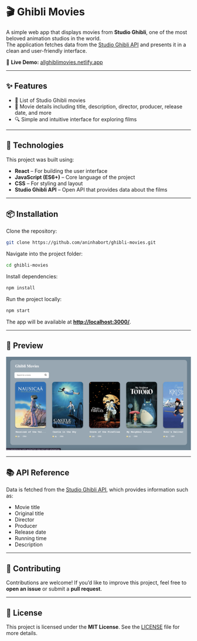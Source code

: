 # 🎬 Ghibli Movies

A simple web app that displays movies from **Studio Ghibli**, one of the most beloved animation studios in the world.  
The application fetches data from the [Studio Ghibli API](https://ghibliapi.vercel.app/) and presents it in a clean and user-friendly interface.

🔗 **Live Demo:** [allghiblimovies.netlify.app](https://allghiblimovies.netlify.app/)

---

## ✨ Features

- 📜 List of Studio Ghibli movies  
- 🎥 Movie details including title, description, director, producer, release date, and more  
- 🔍 Simple and intuitive interface for exploring films  

---

## 🚀 Technologies

This project was built using:

- **React** – For building the user interface  
- **JavaScript (ES6+)** – Core language of the project  
- **CSS** – For styling and layout  
- **Studio Ghibli API** – Open API that provides data about the films  

---

## 📦 Installation

Clone the repository:

```bash
git clone https://github.com/aninhabort/ghibli-movies.git
```

Navigate into the project folder:

```bash
cd ghibli-movies
```

Install dependencies:

```bash
npm install
```

Run the project locally:

```bash
npm start
```

The app will be available at **[http://localhost:3000/](http://localhost:3000/)**.

---

## 📸 Preview

![Preview](./public/screenshot.png)

---

## 📚 API Reference

Data is fetched from the [Studio Ghibli API](https://ghibliapi.vercel.app/), which provides information such as:

* Movie title
* Original title
* Director
* Producer
* Release date
* Running time
* Description

---

## 🤝 Contributing

Contributions are welcome!
If you’d like to improve this project, feel free to **open an issue** or submit a **pull request**.

---

## 📜 License

This project is licensed under the **MIT License**.
See the [LICENSE](./LICENSE) file for more details.
